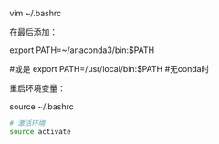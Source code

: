 vim ~/.bashrc

在最后添加：

export PATH=~/anaconda3/bin:$PATH

#或是 export PATH=/usr/local/bin:$PATH  #无conda时

重启环境变量：

source ~/.bashrc

```bash
# 激活环境
source activate
```


